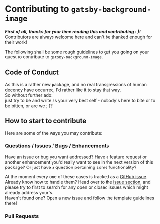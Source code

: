 # Contributing to `gatsby-background-image`

_**First of all, thanks for your time reading this and contributing : )!**_   
Contributors are always welcome here and can't be thanked enough for their work!

The following shall be some rough guidelines to get you going on your quest to 
contribute to `gatsby-background-image`.

## Code of Conduct

As this is a rather new package, and no real transgressions of human decency
have occurred, I'd rather like it to stay that way.  
So without further ado:   
just try to be and write as your very best self - nobody's here to bite or to be 
bitten, or are we ; )?  

## How to start to contribute

Here are some of the ways you may contribute:

### Questions / Issues / Bugs / Enhancements

Have an issue or bug you want addressed? Have a feature request or another 
enhancement you'd really want to see in the next version of this package?
Or just have a question pertaining some functionality?

At the moment every one of these cases is tracked as a [GitHub issue](https://guides.github.com/features/issues/).
Already know how to handle them? Head over to the [issue section](https://github.com/timhagn/gatsby-background-image/issues),
and please try to first to search for any open or closed issues which might 
already address your's.  
Haven't found one? Open a new issue and follow the template guidelines there!

### Pull Requests

    


